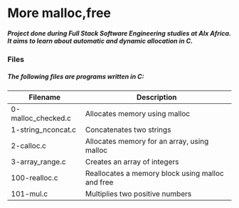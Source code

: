 # More malloc,free

##### Project done during Full Stack Software Engineering studies at Alx Africa. It aims to learn about automatic and dynamic allocation in C.
### Files
##### The following files are programs written in C:

| Filename	| Description |
| --- | --- |
| 0-malloc_checked.c |	Allocates memory using malloc |
| 1-string_nconcat.c |	Concatenates two strings |
| 2-calloc.c	| Allocates memory for an array, using malloc |
| 3-array_range.c |	Creates an array of integers |
| 100-realloc.c |	Reallocates a memory block using malloc and free |
| 101-mul.c	| Multiplies two positive numbers |
